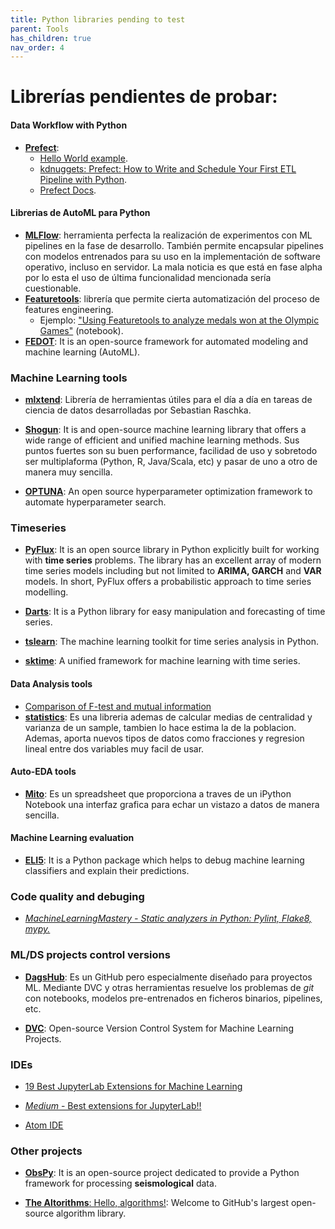 ```yaml
---
title: Python libraries pending to test
parent: Tools
has_children: true
nav_order: 4
---
```


# Librerías pendientes de probar:

#### Data Workflow with Python

- [**Prefect**](https://www.prefect.io/):
    - [Hello World example](https://docs.prefect.io/).
    - [kdnuggets: Prefect: How to Write and Schedule Your First ETL Pipeline with Python](https://www.kdnuggets.com/2021/08/prefect-write-schedule-etl-pipeline-python.html).
    - [Prefect Docs](https://docs.prefect.io/core/).

#### Librerias de AutoML para Python

* [**MLFlow**](https://www.google.com/url?q=https%3A%2F%2Fmlflow.org%2F&sa=D&sntz=1&usg=AFQjCNFBJEc7tFMYMiw4q-L9ko1a75HAHg): herramienta perfecta la realización de experimentos con ML pipelines en la fase de desarrollo. También permite encapsular pipelines con modelos entrenados para su uso en la implementación de software operativo, incluso en servidor. La mala noticia es que está en fase alpha por lo esta el uso de última funcionalidad mencionada sería cuestionable.
* [**Featuretools**](https://www.google.com/url?q=https%3A%2F%2Fwww.featuretools.com%2F&sa=D&sntz=1&usg=AFQjCNEuAa0769VWQ9FTyxFMC7E2_EsZDQ): librería que permite cierta automatización del proceso de features engineering.
    * Ejemplo: ["Using Featuretools to analyze medals won at the Olympic Games"](https://www.google.com/url?q=https%3A%2F%2Fgithub.com%2FFeaturetools%2Fpredict-olympic-medals%2Fblob%2Fmaster%2FPredictOlympicMedals.ipynb&sa=D&sntz=1&usg=AFQjCNEA8lLOelGnbn0Bkqp17nmJa2UCxg) (notebook).
* [**FEDOT**](https://github.com/nccr-itmo/FEDOT): It is an open-source framework for automated modeling and machine learning (AutoML).

### Machine Learning tools

* [**mlxtend**](http://www.google.com/url?q=http%3A%2F%2Frasbt.github.io%2Fmlxtend%2F&sa=D&sntz=1&usg=AFQjCNHKU4dWShMtNTfy4OwKAr2PXZLfyw): Librería de herramientas útiles para el día a día en tareas de ciencia de datos desarrolladas por Sebastian Raschka.

* [**Shogun**](https://www.google.com/url?q=https%3A%2F%2Fwww.shogun-toolbox.org%2F&sa=D&sntz=1&usg=AFQjCNH7tHjjDSpTIj7sMAcc6Xa09-1PDA): It is and open-source machine learning library that offers a wide range of efficient and unified machine learning methods. Sus puntos fuertes son su buen performance, facilidad de uso y sobretodo ser multiplaforma (Python, R, Java/Scala, etc) y pasar de uno a otro de manera muy sencilla.

* [**OPTUNA**](https://optuna.org): An open source hyperparameter optimization framework to automate hyperparameter search.

### Timeseries

* [**PyFlux**](https://www.google.com/url?q=https%3A%2F%2Fpyflux.readthedocs.io%2Fen%2Flatest%2F&sa=D&sntz=1&usg=AFQjCNHCg1vR61bqPXEyNrGijHAsSUMxMw): It is an open source library in Python explicitly built for working with **time series** problems. The library has an excellent array of modern time series models including but not limited to **ARIMA, GARCH** and **VAR** models. In short, PyFlux offers a probabilistic approach to time series modelling.

* [**Darts**](https://github.com/unit8co/darts): It is a Python library for easy manipulation and forecasting of time series.

* [**tslearn**](https://github.com/tslearn-team/tslearn): The machine learning toolkit for time series analysis in Python.

* [**sktime**](https://www.sktime.org/en/stable/?eType=EmailBlastContent&eId=5fd8aecc-bb17-4eab-8504-c8109be3d91b): A unified framework for machine learning with time series.

#### Data Analysis tools
* [Comparison of F-test and mutual information](https://scikit-learn.org/stable/auto_examples/feature_selection/plot_f_test_vs_mi.html)
* [**statistics**](https://docs.python.org/3/library/statistics.html): Es una libreria ademas de calcular medias de centralidad y varianza de un sample, tambien lo hace estima la de la poblacion. Ademas, aporta nuevos tipos de datos como fracciones y regresion lineal entre dos variables muy facil de usar.

#### Auto-EDA tools

* [**Mito**](https://docs.trymito.io): Es un spreadsheet que proporciona a traves de un iPython Notebook una interfaz grafica para echar un vistazo a datos de manera sencilla.

#### Machine Learning evaluation 

* [**ELI5**](https://github.com/eli5-org/eli5): It is a Python package which helps to debug machine learning classifiers and explain their predictions.  

### Code quality and debuging

- [*MachineLearningMastery - Static analyzers in Python: Pylint, Flake8, mypy.*](https://machinelearningmastery.com/static-analyzers-in-python/?utm_source=drip&utm_medium=email&utm_campaign=Static+analyzers+in+Python&utm_content=Static+analyzers+in+Python)

### ML/DS projects control versions

* [**DagsHub**](https://dagshub.com): Es un GitHub pero especialmente diseñado para proyectos ML. Mediante DVC y otras herramientas resuelve los problemas de *git* con notebooks, modelos pre-entrenados en ficheros binarios, pipelines, etc. 

* [**DVC**](https://dvc.org): Open-source Version Control System for Machine Learning Projects.

### IDEs

- [19 Best JupyterLab Extensions for Machine Learning](https://neptune.ai/blog/jupyterlab-extensions-for-machine-learning)
- [*Medium* - Best extensions for JupyterLab!!](https://medium.com/data-for-everyone/best-extensions-for-jupyterlab-185ab5f3e05c)

- [Atom IDE](https://atom.io)

### Other projects

* [**ObsPy**](https://docs.obspy.org): It is an open-source project dedicated to provide a Python framework for processing **seismological** data.

* [**The Altorithms**: Hello, algorithms!](https://the-algorithms.com): Welcome to GitHub's largest open-source algorithm library.
